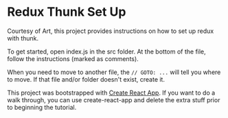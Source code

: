# Redux Thunk Set Up

Courtesy of Art, this project provides instructions on how to set up redux with thunk.

To get started, open index.js in the src folder. At the bottom of the file, follow the instructions (marked as comments). 

When you need to move to another file, the `// GOTO: ...` will tell you where to move. If that file and/or folder doesn't exist, create it.

This project was bootstrapped with [Create React App](https://github.com/facebookincubator/create-react-app). If you want to do a walk through, you can use create-react-app and delete the extra stuff prior to beginning the tutorial.
